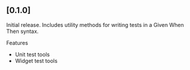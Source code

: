 ## [0.1.0]

Initial release. Includes utility methods for writing tests in a Given When Then syntax.

Features

- Unit test tools
- Widget test tools
